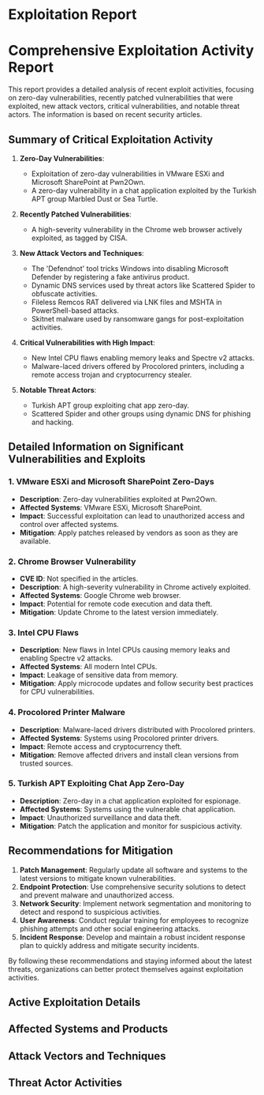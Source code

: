 # Exploitation Report

# Comprehensive Exploitation Activity Report

This report provides a detailed analysis of recent exploit activities, focusing on zero-day vulnerabilities, recently patched vulnerabilities that were exploited, new attack vectors, critical vulnerabilities, and notable threat actors. The information is based on recent security articles.

## Summary of Critical Exploitation Activity

1. **Zero-Day Vulnerabilities**:
   - Exploitation of zero-day vulnerabilities in VMware ESXi and Microsoft SharePoint at Pwn2Own.
   - A zero-day vulnerability in a chat application exploited by the Turkish APT group Marbled Dust or Sea Turtle.

2. **Recently Patched Vulnerabilities**:
   - A high-severity vulnerability in the Chrome web browser actively exploited, as tagged by CISA.

3. **New Attack Vectors and Techniques**:
   - The 'Defendnot' tool tricks Windows into disabling Microsoft Defender by registering a fake antivirus product.
   - Dynamic DNS services used by threat actors like Scattered Spider to obfuscate activities.
   - Fileless Remcos RAT delivered via LNK files and MSHTA in PowerShell-based attacks.
   - Skitnet malware used by ransomware gangs for post-exploitation activities.

4. **Critical Vulnerabilities with High Impact**:
   - New Intel CPU flaws enabling memory leaks and Spectre v2 attacks.
   - Malware-laced drivers offered by Procolored printers, including a remote access trojan and cryptocurrency stealer.

5. **Notable Threat Actors**:
   - Turkish APT group exploiting chat app zero-day.
   - Scattered Spider and other groups using dynamic DNS for phishing and hacking.

## Detailed Information on Significant Vulnerabilities and Exploits

### 1. VMware ESXi and Microsoft SharePoint Zero-Days
- **Description**: Zero-day vulnerabilities exploited at Pwn2Own.
- **Affected Systems**: VMware ESXi, Microsoft SharePoint.
- **Impact**: Successful exploitation can lead to unauthorized access and control over affected systems.
- **Mitigation**: Apply patches released by vendors as soon as they are available.

### 2. Chrome Browser Vulnerability
- **CVE ID**: Not specified in the articles.
- **Description**: A high-severity vulnerability in Chrome actively exploited.
- **Affected Systems**: Google Chrome web browser.
- **Impact**: Potential for remote code execution and data theft.
- **Mitigation**: Update Chrome to the latest version immediately.

### 3. Intel CPU Flaws
- **Description**: New flaws in Intel CPUs causing memory leaks and enabling Spectre v2 attacks.
- **Affected Systems**: All modern Intel CPUs.
- **Impact**: Leakage of sensitive data from memory.
- **Mitigation**: Apply microcode updates and follow security best practices for CPU vulnerabilities.

### 4. Procolored Printer Malware
- **Description**: Malware-laced drivers distributed with Procolored printers.
- **Affected Systems**: Systems using Procolored printer drivers.
- **Impact**: Remote access and cryptocurrency theft.
- **Mitigation**: Remove affected drivers and install clean versions from trusted sources.

### 5. Turkish APT Exploiting Chat App Zero-Day
- **Description**: Zero-day in a chat application exploited for espionage.
- **Affected Systems**: Systems using the vulnerable chat application.
- **Impact**: Unauthorized surveillance and data theft.
- **Mitigation**: Patch the application and monitor for suspicious activity.

## Recommendations for Mitigation

1. **Patch Management**: Regularly update all software and systems to the latest versions to mitigate known vulnerabilities.
2. **Endpoint Protection**: Use comprehensive security solutions to detect and prevent malware and unauthorized access.
3. **Network Security**: Implement network segmentation and monitoring to detect and respond to suspicious activities.
4. **User Awareness**: Conduct regular training for employees to recognize phishing attempts and other social engineering attacks.
5. **Incident Response**: Develop and maintain a robust incident response plan to quickly address and mitigate security incidents.

By following these recommendations and staying informed about the latest threats, organizations can better protect themselves against exploitation activities.

## Active Exploitation Details



## Affected Systems and Products



## Attack Vectors and Techniques



## Threat Actor Activities

 